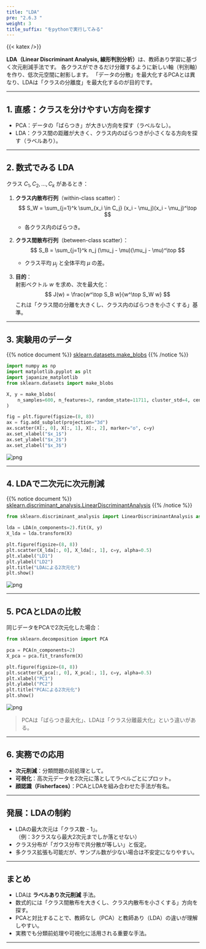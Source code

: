 ```yaml
---
title: "LDA"
pre: "2.6.3 "
weight: 3
title_suffix: "をpythonで実行してみる"
---
```


{{< katex />}}

<div class="pagetop-box">
  <p><b>LDA（Linear Discriminant Analysis, 線形判別分析）</b>は、教師あり学習に基づく次元削減手法です。  
  各クラスができるだけ分離するように新しい軸（判別軸）を作り、低次元空間に射影します。  
  「データの分散」を最大化するPCAとは異なり、LDAは「クラスの分離度」を最大化するのが目的です。</p>
</div>

---

## 1. 直感：クラスを分けやすい方向を探す
- PCA：データの「ばらつき」が大きい方向を探す（ラベルなし）。  
- LDA：クラス間の距離が大きく、クラス内のばらつきが小さくなる方向を探す（ラベルあり）。  

---

## 2. 数式でみる LDA

クラス $C_1, C_2, \dots, C_k$ があるとき：

1. **クラス内散布行列**（within-class scatter）：
   $$
   S_W = \sum_{j=1}^k \sum_{x_i \in C_j} (x_i - \mu_j)(x_i - \mu_j)^\top
   $$
   - 各クラス内のばらつき。

2. **クラス間散布行列**（between-class scatter）：
   $$
   S_B = \sum_{j=1}^k n_j (\mu_j - \mu)(\mu_j - \mu)^\top
   $$
   - クラス平均 $\mu_j$ と全体平均 $\mu$ の差。

3. **目的**：  
   射影ベクトル $w$ を求め、次を最大化：
   $$
   J(w) = \frac{w^\top S_B w}{w^\top S_W w}
   $$
   これは「クラス間の分離を大きくし、クラス内のばらつきを小さくする」基準。

---

## 3. 実験用のデータ

{{% notice document %}}
[sklearn.datasets.make_blobs](https://scikit-learn.org/stable/modules/generated/sklearn.datasets.make_blobs.html)
{{% /notice %}}

```python
import numpy as np
import matplotlib.pyplot as plt
import japanize_matplotlib
from sklearn.datasets import make_blobs

X, y = make_blobs(
    n_samples=600, n_features=3, random_state=11711, cluster_std=4, centers=3
)

fig = plt.figure(figsize=(8, 8))
ax = fig.add_subplot(projection="3d")
ax.scatter(X[:, 0], X[:, 1], X[:, 2], marker="o", c=y)
ax.set_xlabel("$x_1$")
ax.set_ylabel("$x_2$")
ax.set_zlabel("$x_3$")
```

![png](/images/basic/dimensionality_reduction/LDA_files/LDA_4_1.png)

---

## 4. LDAで二次元に次元削減

{{% notice document %}}
[sklearn.discriminant_analysis.LinearDiscriminantAnalysis](https://scikit-learn.org/stable/modules/generated/sklearn.discriminant_analysis.LinearDiscriminantAnalysis.html)
{{% /notice %}}

```python
from sklearn.discriminant_analysis import LinearDiscriminantAnalysis as LDA

lda = LDA(n_components=2).fit(X, y)
X_lda = lda.transform(X)

plt.figure(figsize=(8, 8))
plt.scatter(X_lda[:, 0], X_lda[:, 1], c=y, alpha=0.5)
plt.xlabel("LD1")
plt.ylabel("LD2")
plt.title("LDAによる2次元化")
plt.show()
```

![png](/images/basic/dimensionality_reduction/LDA_files/LDA_6_1.png)

---

## 5. PCAとLDAの比較

同じデータをPCAで2次元化した場合：

```python
from sklearn.decomposition import PCA

pca = PCA(n_components=2)
X_pca = pca.fit_transform(X)

plt.figure(figsize=(8, 8))
plt.scatter(X_pca[:, 0], X_pca[:, 1], c=y, alpha=0.5)
plt.xlabel("PC1")
plt.ylabel("PC2")
plt.title("PCAによる2次元化")
plt.show()
```

![png](/images/basic/dimensionality_reduction/LDA_files/LDA_8_1.png)

> PCAは「ばらつき最大化」、LDAは「クラス分離最大化」という違いがある。

---

## 6. 実務での応用
- **次元削減**：分類問題の前処理として。  
- **可視化**：高次元データを2次元に落としてラベルごとにプロット。  
- **顔認識（Fisherfaces）**：PCAとLDAを組み合わせた手法が有名。  

---

## 発展：LDAの制約
- LDAの最大次元は「クラス数 - 1」。  
  （例：3クラスなら最大2次元までしか落とせない）  
- クラス分布が「ガウス分布で共分散が等しい」と仮定。  
- 多クラス拡張も可能だが、サンプル数が少ない場合は不安定になりやすい。  

---

## まとめ
- LDAは **ラベルあり次元削減** 手法。  
- 数式的には「クラス間散布を大きくし、クラス内散布を小さくする」方向を探す。  
- PCAと対比することで、教師なし（PCA）と教師あり（LDA）の違いが理解しやすい。  
- 実務でも分類前処理や可視化に活用される重要な手法。  

---
